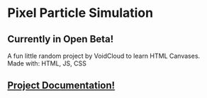 # Pixel Particle Simulation
## Currently in Open Beta!
A fun little random project by VoidCloud to learn HTML Canvases.<br>
Made with: HTML, JS, CSS<br>
## [Project Documentation!](github.com/MrBacon470/PixelSimulation/blob/master/docs/TOC.md)